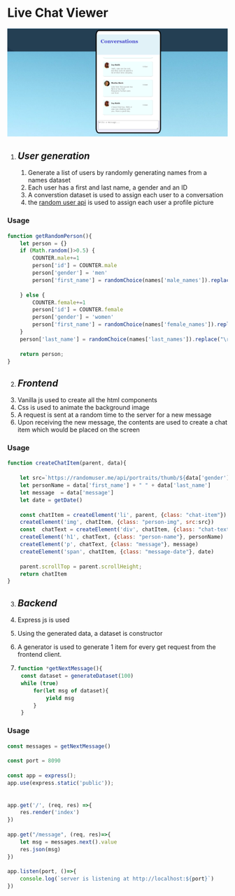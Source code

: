 # Live Chat Viewer


![Live Chat Viewer](https://github.com/luowensheng/Javascript-Live-Chat-Viewer-with-random-user-conversation-generation/blob/master/outputs/screen.PNG)

1. ## *User generation*
    1. Generate a list of users by randomly generating names from a names dataset
    2. Each user has a first and last name, a gender and an ID 
    3. A converstion dataset is used to assign each user to a conversation
    4. the  [random user api](https://randomuser.me/api) is used to assign each user a profile picture

### Usage
```javascript
function getRandomPerson(){
    let person = {}
    if (Math.random()>0.5) {
        COUNTER.male+=1
        person['id'] = COUNTER.male
        person['gender'] = 'men'
        person['first_name'] = randomChoice(names['male_names']).replace("\r", "")

    } else {
        COUNTER.female+=1
        person['id'] = COUNTER.female
        person['gender'] = 'women'
        person['first_name'] = randomChoice(names['female_names']).replace("\r", "")       
    }
    person['last_name'] = randomChoice(names['last_names']).replace("\r", "")

    return person;
}
```

2. ## *Frontend*
1. Vanilla js used to create all the html components
1. Css is used to animate the background image
1. A request is sent at a random time to the server for a new message
1. Upon receiving the new message, the contents are used to create a chat item which would be placed on the screen
### Usage
```javascript
function createChatItem(parent, data){

    let src=`https://randomuser.me/api/portraits/thumb/${data['gender']}/${data['id']}.jpg`
    let personName = data['first_name'] + " " + data['last_name']
    let message  = data['message']
    let date = getDate()

    const chatItem = createElement('li', parent, {class: "chat-item"})
    createElement('img', chatItem, {class: "person-img", src:src})
    const  chatText = createElement('div', chatItem, {class: "chat-text"})
    createElement('h1', chatText, {class: "person-name"}, personName)
    createElement('p', chatText, {class: "message"}, message)
    createElement('span', chatItem, {class: "message-date"}, date)

    parent.scrollTop = parent.scrollHeight;
    return chatItem
}
```

3. ## *Backend*

1. Express js is used
1. Using the generated data, a dataset is constructor
1. A generator is used to generate 1 item for every get request from the frontend client.
2. 
   ``` javascript
   function *getNextMessage(){
    const dataset = generateDataset(100)
    while (true)
        for(let msg of dataset){
            yield msg
        }
    }
   ```

### Usage

``` javascript
const messages = getNextMessage()

const port = 8090

const app = express();
app.use(express.static('public'));


app.get('/', (req, res) =>{
    res.render('index')
})

app.get("/message", (req, res)=>{
    let msg = messages.next().value
    res.json(msg)
})

app.listen(port, ()=>{
    console.log(`server is listening at http://localhost:${port}`)
})
```